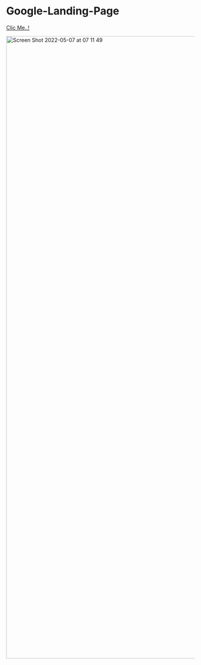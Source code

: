 # Google-Landing-Page


[Clic Me..!](https://kerimgurbaz.github.io/Google-Landing-Page/)

<img width="1661" alt="Screen Shot 2022-05-07 at 07 11 49" src="https://user-images.githubusercontent.com/101603320/167239444-207ac38d-3929-4081-9eab-656b69ce403c.png">
